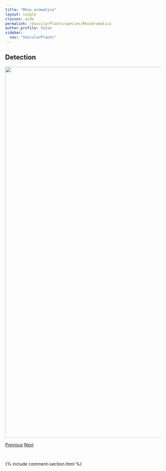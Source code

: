 ```yaml
---
title: "Rhus aromatica"
layout: single
classes: wide
permalink: /VascularPlants/species/RhusAromatica
author_profile: false
sidebar:
  nav: "VascularPlants"
---
```


<h2>Detection</h2>

<a href="https://drive.google.com/uc?export=view&id=1lVJmlI8uWQcmszSHi89dD7wuOOu8J1Rs">
<img src="https://drive.google.com/uc?export=view&id=1lVJmlI8uWQcmszSHi89dD7wuOOu8J1Rs" height = "1200" width = "800">
</a>


<a href="/DevelopmentWebsite/VascularPlants/species/RhododendronTomentosum" class="pagination--pager" title="Marsh Labrador Tea">Previous</a> <a href="/DevelopmentWebsite/VascularPlants/species/Ribes" class="pagination--pager" title="Currants">Next</a>

<p>&nbsp;</p>

{% include comment-section.html %}
